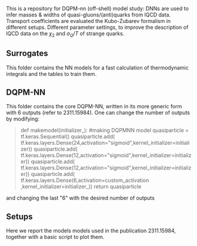 This is a repository for DQPM-nn (off-shell) model study: DNNs are used to infer masses & widths of quasi-gluons/(anti)quarks from lQCD data. Transport coefficients are evaluated the Kubo-Zubarev formalism in different setups. Different parameter settings, to improve the description of lQCD data on the $\chi_2$ and $\sigma_Q/T$ of strange quarks. 

## Surrogates
This folder contains the NN models for a fast calculation of thermodynamic integrals and the tables to train them.

## DQPM-NN 
This folder contains the core DQPM-NN, written in its more generic form with 6 outputs (refer to 2311.15984). One can change the number of outputs by modifying:
> def makemodel(initializer_):
  #making DQPMNN model
  quasiparticle = tf.keras.Sequential()
  quasiparticle.add( tf.keras.layers.Dense(24,activation="sigmoid",kernel_initializer=initializer))
  quasiparticle.add( tf.keras.layers.Dense(12,activation="sigmoid",kernel_initializer=initializer))
  quasiparticle.add( tf.keras.layers.Dense(12,activation="sigmoid",kernel_initializer=initializer))
  quasiparticle.add( tf.keras.layers.Dense(6,activation=custom_activation ,kernel_initializer=initializer_))
  return quasiparticle

and changing the last "6" with the desired number of outputs

## Setups
Here we report the models models used in the publication 2311.15984, together with a basic script to plot them. 
